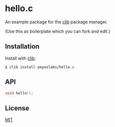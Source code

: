 # hello.c
An example package for the [clib](https://github.com/clibs/clib) package manager.

(Use this as boilerplate which you can fork and edit.)

## Installation

  Install with [clib](https://github.com/clibs/clib):

```
$ clib install pepaslabs/hello.c
```

## API

```c
void hello();
```

## License

[MIT](https://opensource.org/licenses/MIT)
